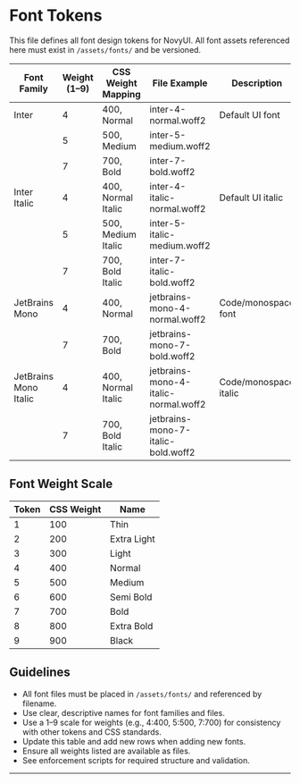# Font Tokens

This file defines all font design tokens for NovyUI. All font assets referenced here must exist in `/assets/fonts/` and be versioned.

| Font Family      | Weight (1–9) | CSS Weight Mapping         | File Example                          | Description           |
|------------------|--------------|---------------------------|---------------------------------------|-----------------------|
| Inter            | 4            | 400, Normal               | inter-4-normal.woff2                  | Default UI font       |
|                  | 5            | 500, Medium               | inter-5-medium.woff2                  |                       |
|                  | 7            | 700, Bold                 | inter-7-bold.woff2                    |                       |
| Inter Italic     | 4            | 400, Normal Italic        | inter-4-italic-normal.woff2           | Default UI italic     |
|                  | 5            | 500, Medium Italic        | inter-5-italic-medium.woff2           |                       |
|                  | 7            | 700, Bold Italic          | inter-7-italic-bold.woff2             |                       |
| JetBrains Mono   | 4            | 400, Normal               | jetbrains-mono-4-normal.woff2         | Code/monospace font   |
|                  | 7            | 700, Bold                 | jetbrains-mono-7-bold.woff2           |                       |
| JetBrains Mono Italic| 4         | 400, Normal Italic        | jetbrains-mono-4-italic-normal.woff2  | Code/monospace italic |
|                  | 7            | 700, Bold Italic          | jetbrains-mono-7-italic-bold.woff2    |                       |

## Font Weight Scale
| Token | CSS Weight | Name        |
|-------|------------|-------------|
| 1     | 100        | Thin        |
| 2     | 200        | Extra Light |
| 3     | 300        | Light       |
| 4     | 400        | Normal      |
| 5     | 500        | Medium      |
| 6     | 600        | Semi Bold   |
| 7     | 700        | Bold        |
| 8     | 800        | Extra Bold  |
| 9     | 900        | Black       |

## Guidelines
- All font files must be placed in `/assets/fonts/` and referenced by filename.
- Use clear, descriptive names for font families and files.
- Use a 1–9 scale for weights (e.g., 4:400, 5:500, 7:700) for consistency with other tokens and CSS standards.
- Update this table and add new rows when adding new fonts.
- Ensure all weights listed are available as files.
- See enforcement scripts for required structure and validation.

---
